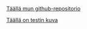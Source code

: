 
[Täällä mun github-repositorio](https://github.com/Azzni96/express-ts)

[Täällä on testin kuva](test.png)
